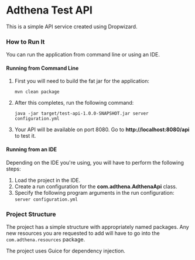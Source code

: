 Adthena Test API
================

This is a simple API service created using Dropwizard.

### How to Run It

You can run the application from command line or using an IDE.

#### Running from Command Line

1. First you will need to build the fat jar for the application:
    ```
    mvn clean package
    ```
2. After this completes, run the following command:
    ```
    java -jar target/test-api-1.0.0-SNAPSHOT.jar server configuration.yml
    ```
3. Your API will be available on port 8080. Go to **http://localhost:8080/api** to test it.

#### Running from an IDE

Depending on the IDE you're using, you will have to perform the following steps:
1. Load the project in the IDE.
2. Create a run configuration for the **com.adthena.AdthenaApi** class.
3. Specify the following program arguments in the run configuration: `server configuration.yml`

### Project Structure

The project has a simple structure with appropriately named packages. Any new resources you are requested to add
will have to go into the `com.adthena.resources` package.

The project uses Guice for dependency injection.